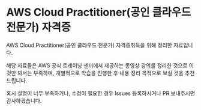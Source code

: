 # AWS Cloud Practitioner(공인 클라우드 전문가) 자격증

AWS Cloud Practitioner(공인 클라우드 전문가) 자격증취득을 위해 정리한 자료입니다.

해당 자료들은 AWS 공식 트레이닝 센터에서 제공하는 동영상 강의를 정리한 것으로 이것만 봐서는 부족하며,
개별적으로 학습을 진행한 후 내용 정리 목적으로 보실 것을 추천드립니다.

혹시 설명이 너무 부족하거나, 수정이 필요한 경우 Issues 등록하시거나 PR 보내주시면 감사하겠습니다.
